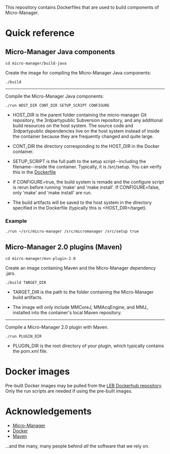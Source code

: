 This repository contains Dockerfiles that are used to build components
of Micro-Manager.

# Quick reference

## Micro-Manager Java components

```
cd micro-manager/build-java
```

Create the image for compiling the Micro-Manager Java components:

```
./build
```

-----

Compile the Micro-Manager Java components:

```
./run HOST_DIR CONT_DIR SETUP_SCRIPT CONFIGURE
```

- HOST_DIR is the parent folder containing the micro-manager Git
  repository, the 3rdpartypublic Subversion repository, and any
  additional build resources on the host system. The source code and
  3rdpartypublic dependencies live on the host system instead of
  inside the container because they are frequently changed and quite
  large.
  
- CONT_DIR the directory corresponding to the HOST_DIR in the Docker
  container.

- SETUP_SCRIPT is the full path to the setup script--including the
  filename--inside the container. Typically, it is /src/setup. You can
  verify this in the
  [Dockerfile](https://github.com/LEB-EPFL/mm-docker/blob/master/micro-manager/build-java/Dockerfile)

- If CONFIGURE=true, the build system is remade and the configure
  script is rerun before running 'make' and 'make install'. If
  CONFIGURE=false, only 'make' and 'make install' are run.
  
- The build artifacts will be saved to the host system in the
  directory specified in the Dockerfile (typically this is
  <HOST_DIR>/target).

### Example
```
./run ~/src/micro-manager /src/micromanager /src/setup true
```

## Micro-Manager 2.0 plugins (Maven)

```
cd micro-manager/mvn-plugin-2.0
```

Create an image containing Maven and the Micro-Manager dependency
.jars.

```
./build TARGET_DIR
```

- TARGET_DIR is the path to the folder containing the Micro-Manager
  build artifacts.
  
- The image will only include MMCoreJ, MMAcqEngine, and MMJ_ installed
  into the container's local Maven repository.
  
-----

Compile a Micro-Manager 2.0 plugin with Maven.

```
./run PLUGIN_DIR
```

- PLUGIN_DIR is the root directory of your plugin, which typically
  contains the pom.xml file.
  
# Docker images

Pre-built Docker images may be pulled from the [LEB Dockerhub
repository](https://hub.docker.com/r/epflbiophys/micro-manager/). Only
the run scripts are needed if using the pre-built images.

# Acknowledgements
- [Micro-Manager](https://micro-manager.org/)
- [Docker](https://www.docker.com/)
- [Maven](https://maven.apache.org/)

...and the many, many people behind *all* the software that we
rely on.
